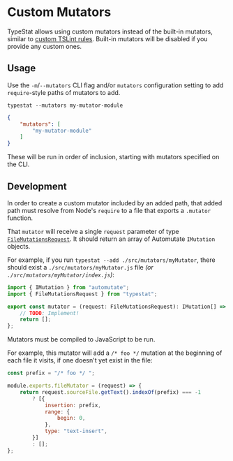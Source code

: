 # Custom Mutators

TypeStat allows using custom mutators instead of the built-in mutators, similar to [custom TSLint rules](https://palantir.github.io/tslint/develop/custom-rules).
Built-in mutators will be disabled if you provide any custom ones.

## Usage

Use the `-m`/`--mutators` CLI flag and/or `mutators` configuration setting to add `require`-style paths of mutators to add.

```shell
typestat --mutators my-mutator-module
```

```json
{
    "mutators": [
        "my-mutator-module"
    ]
}
```

These will be run in order of inclusion, starting with mutators specified on the CLI.

## Development

In order to create a custom mutator included by an added path, that added path must resolve from Node's `require` to a file that exports a `.mutator` function.

That `mutator` will receive a single `request` parameter of type [`FileMutationsRequest`](../src/mutators/fileMutator).
It should return an array of Automutate `IMutation` objects.

For example, if you run `typestat --add ./src/mutators/myMutator`, there should exist a `./src/mutators/myMutator.js` file _(or `./src/mutators/myMutator/index.js`)_:

```typescript
import { IMutation } from "automutate";
import { FileMutationsRequest } from "typestat";

export const mutator = (request: FileMutationsRequest): IMutation[] => {
    // TODO: Implement!
    return [];
};
```

Mutators must be compiled to JavaScript to be run.

For example, this mutator will add a `/* foo */` mutation at the beginning of each file it visits, if one doesn't yet exist in the file:

```js
const prefix = "/* foo */ ";

module.exports.fileMutator = (request) => {
    return request.sourceFile.getText().indexOf(prefix) === -1
        ? [{
            insertion: prefix,
            range: {
                begin: 0,
            },
            type: "text-insert",
        }]
        : [];
};
```
